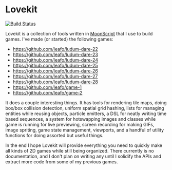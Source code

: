 # Lovekit

[![Build Status](https://travis-ci.org/leafo/lovekit.svg)](https://travis-ci.org/leafo/lovekit)

Lovekit is a collection of tools written in [MoonScript](http://moonscript.org)
that I use to build games. I've made (or started) the following games:

* https://github.com/leafo/ludum-dare-22
* https://github.com/leafo/ludum-dare-23
* https://github.com/leafo/ludum-dare-24
* https://github.com/leafo/ludum-dare-25
* https://github.com/leafo/ludum-dare-26
* https://github.com/leafo/ludum-dare-27
* https://github.com/leafo/ludum-dare-28
* https://github.com/leafo/game-1
* https://github.com/leafo/game-2


It does a couple interesting things. It has tools for rendering tile maps,
doing box/box collision detection, uniform spatial grid hashing, lists for
managing entities while reusing objects, particle emitters, a DSL for neatly
writing time based sequences, a system for hotswapping images and classes while
game is running for live previewing, screen recording for making GIFs, image
spriting, game state management, viewports, and a handful of utility functions
for doing assorted but useful things.

In the end I hope Lovekit will provide everything you need to quickly make all
kinds of 2D games while still being organized. There currently is no
documentation, and I don't plan on writing any until I solidify the APIs and
extract more code from some of my previous games. 
